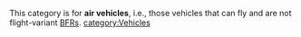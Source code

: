 This category is for **air vehicles**, i.e., those vehicles that can fly
and are not flight-variant [BFRs](BFR.md).
[category:Vehicles](category:Vehicles.md)
